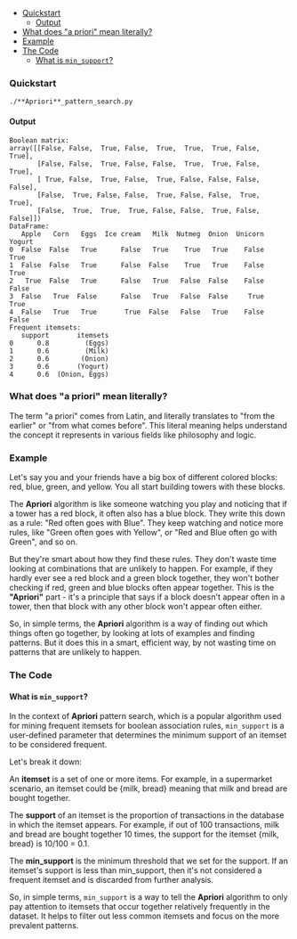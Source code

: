 - [Quickstart](#quickstart)
  - [Output](#output)
- [What does "a priori" mean literally?](#what-does-a-priori-mean-literally)
- [Example](#example)
- [The Code](#the-code)
  - [What is `min_support`?](#what-is-min_support)

### Quickstart

```
./**Apriori**_pattern_search.py
```

#### Output

```
Boolean matrix:
array([[False, False,  True, False,  True,  True,  True, False,  True],
       [False, False,  True, False, False,  True,  True, False,  True],
       [ True, False,  True, False,  True, False, False, False, False],
       [False,  True, False, False,  True, False, False,  True,  True],
       [False,  True,  True,  True, False, False,  True, False, False]])
DataFrame:
   Apple   Corn   Eggs  Ice cream   Milk  Nutmeg  Onion  Unicorn  Yogurt
0  False  False   True      False   True    True   True    False    True
1  False  False   True      False  False    True   True    False    True
2   True  False   True      False   True   False  False    False   False
3  False   True  False      False   True   False  False     True    True
4  False   True   True       True  False   False   True    False   False
Frequent itemsets:
   support       itemsets
0      0.8         (Eggs)
1      0.6         (Milk)
2      0.6        (Onion)
3      0.6       (Yogurt)
4      0.6  (Onion, Eggs)
```

### What does "a priori" mean literally?

The term "a priori" comes from Latin, and literally translates to "from the earlier" or "from what comes before". This literal meaning helps understand the concept it represents in various fields like philosophy and logic.

### Example

Let's say you and your friends have a big box of different colored blocks: red, blue, green, and yellow. You all start building towers with these blocks.

The **Apriori** algorithm is like someone watching you play and noticing that if a tower has a red block, it often also has a blue block. They write this down as a rule: "Red often goes with Blue". They keep watching and notice more rules, like "Green often goes with Yellow", or "Red and Blue often go with Green", and so on.

But they're smart about how they find these rules. They don't waste time looking at combinations that are unlikely to happen. For example, if they hardly ever see a red block and a green block together, they won't bother checking if red, green and blue blocks often appear together. This is the **"Apriori"** part - it's a principle that says if a block doesn't appear often in a tower, then that block with any other block won't appear often either.

So, in simple terms, the **Apriori** algorithm is a way of finding out which things often go together, by looking at lots of examples and finding patterns. But it does this in a smart, efficient way, by not wasting time on patterns that are unlikely to happen.

### The Code

#### What is `min_support`?

In the context of **Apriori** pattern search, which is a popular algorithm used for mining frequent itemsets for boolean association rules, `min_support` is a user-defined parameter that determines the minimum support of an itemset to be considered frequent.

Let's break it down:

An **itemset** is a set of one or more items. For example, in a supermarket scenario, an itemset could be {milk, bread} meaning that milk and bread are bought together.

The **support** of an itemset is the proportion of transactions in the database in which the itemset appears. For example, if out of 100 transactions, milk and bread are bought together 10 times, the support for the itemset {milk, bread} is 10/100 = 0.1.

The **min_support** is the minimum threshold that we set for the support. If an itemset's support is less than min_support, then it's not considered a frequent itemset and is discarded from further analysis.

So, in simple terms, `min_support` is a way to tell the **Apriori** algorithm to only pay attention to itemsets that occur together relatively frequently in the dataset. It helps to filter out less common itemsets and focus on the more prevalent patterns.